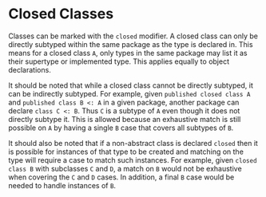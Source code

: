 # Closed Classes

Classes can be marked with the `closed` modifier. A closed class can only be directly subtyped
within the same package as the type is declared in. This means for a closed class `A`, only types in
the same package may list it as their supertype or implemented type. This applies equally to object
declarations.

It should be noted that while a closed class cannot be directly subtyped, it can be indirectly
subtyped. For example, given `published closed class A` and `published class B <: A` in a given
package, another package can declare `class C <: B`. Thus `C` is a subtype of `A` even though it
does not directly subtype it. This is allowed because an exhaustive match is still possible on `A`
by having a single `B` case that covers all subtypes of `B`.

It should also be noted that if a non-abstract class is declared `closed` then it is possible for
instances of that type to be created and matching on the type will require a case to match such
instances. For example, given `closed class B` with subclasses `C` and `D`, a match on `B` would not
be exhaustive when covering the `C` and `D` cases. In addition, a final `B` case would be needed to
handle instances of `B`.
